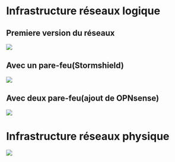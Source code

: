 # Infrastructure réseaux logique

## Premiere version du réseaux
![](image/first_version_réseaux.drawio.svg)

## Avec un pare-feu(Stormshield)
![](image/réseaux_stormshield.drawio.svg)

## Avec deux pare-feu(ajout de OPNsense)
![](image/réseaux_avec_2_pare-feu.drawio.svg)

# Infrastructure réseaux physique
![](image/schéma_physique.drawio.svg)